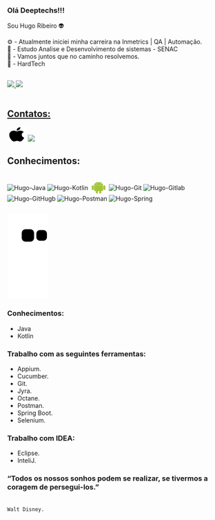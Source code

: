 ### Olá Deeptechs!!!
Sou Hugo Ribeiro 👽


⚙  - Atualmente iniciei minha carreira na Inmetrics | QA | Automação. <br>
🧠 - Estudo Analise e Desenvolvimento de sistemas - SENAC <br>
🚀 - Vamos juntos que no caminho resolvemos. <br>
💛 - HardTech

##

<div>
  <a href="https://github.com/HugoR713">
   <img height="170em" src="https://github-readme-stats.vercel.app/api/top-langs/?username=HugoR713&layout=compact&langs_count=7&theme=radical"/>
  <img height="170em" src="https://github-readme-stats.vercel.app/api?username=HugoR713&show_icons=true&theme=radical&include_all_commits=true&count_private=true"/>
 
</div>
<div style="display: inline_block"><br>

</div>

##
 ## Contatos: <br>
   <a href = "mailto:hugoribeiro713@icloud.com"><img alt="Hugo-CSS" height="34" width="44" src="https://github.com/devicons/devicon/blob/master/icons/apple/apple-original.svg" target="_blank"></a>
   <a href=https://www.linkedin.com/in/ohugoribeiro/ target="_blank"><img src="https://img.shields.io/badge/-LinkedIn-%230077B5?style=for-the-badge&logo=linkedin&logoColor=white" target="_blank"></a> 
   ##
</div>

 ## Conhecimentos: <br>
 
<div style="display: inline_block"><br>

  <img align="center" alt="Hugo-Java" height="30" width="40" src="https://devicons.railway.app/i/java.svg">
  
  <img align="center" alt="Hugo-Kotlin" height="30" width="40" src="https://devicons.railway.app/i/kotlin.svg">
  
  <img align="center" alt="Hugo-Android" height="30" width="40" src="https://github.com/devicons/devicon/blob/master/icons/android/android-original.svg">
  
  <img align="center" alt="Hugo-Git" height="30" width="40" src="https://devicons.railway.app/i/git.svg">
  
  <img align="center" alt="Hugo-Gitlab" height="30" width="40" src="https://devicons.railway.app/i/gitlab.svg">
  
  <img align="center" alt="Hugo-GitHugb" height="30" width="40" src="https://devicons.railway.app/i/github-dark.svg">
  
  <img align="center" alt="Hugo-Postman" height="30" width="30" src="https://devicons.railway.app/i/postman.svg">
    
  <img align="center" alt="Hugo-Spring" height="30" width="50" src="https://devicons.railway.app/i/spring.svg">
  
  
  
  
</div>
  
 ##
 
<div> 
 
 


 
  ![Snake animation](https://github.com/rafaballerini/rafaballerini/blob/output/github-contribution-grid-snake.svg)
 
</div>

### Conhecimentos:

- Java 
- Kotlin

### Trabalho com as seguintes ferramentas: 

- Appium.
- Cucumber.
- Git.
- Jyra. 
- Octane.
- Postman.
- Spring Boot.
- Selenium.


### Trabalho com IDEA:

- Eclipse.
- InteliJ.



### “Todos os nossos sonhos podem se realizar, se tivermos a coragem de persegui-los.” <br>
                                                                               Walt Disney.

